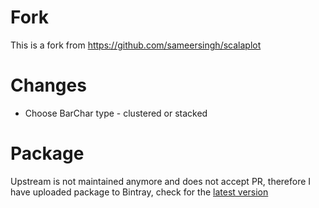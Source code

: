 Fork 
===================================

This is a fork from https://github.com/sameersingh/scalaplot

Changes
===================================

* Choose BarChar type - clustered or stacked

Package
===================================

Upstream is not maintained anymore and does not accept PR, therefore I have uploaded package to Bintray, check for the [latest version](https://bintray.com/zamblauskas/maven/scalaplot/_latestVersion)
